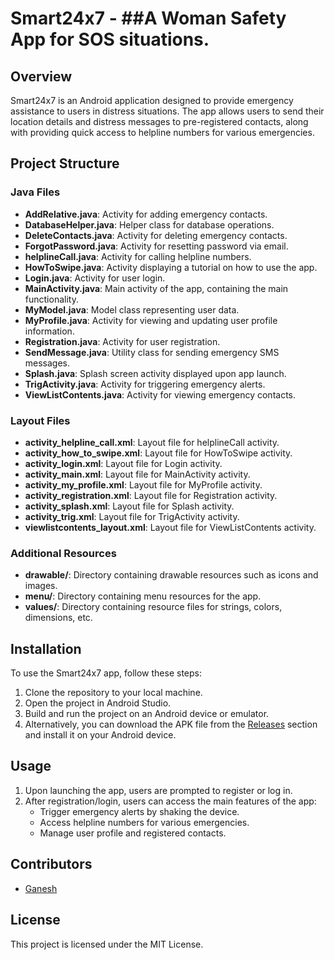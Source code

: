 # Smart24x7 - ##A Woman Safety App for SOS situations.

## Overview
Smart24x7 is an Android application designed to provide emergency assistance to users in distress situations. The app allows users to send their location details and distress messages to pre-registered contacts, along with providing quick access to helpline numbers for various emergencies.

## Project Structure

### Java Files

- **AddRelative.java**: Activity for adding emergency contacts.
- **DatabaseHelper.java**: Helper class for database operations.
- **DeleteContacts.java**: Activity for deleting emergency contacts.
- **ForgotPassword.java**: Activity for resetting password via email.
- **helplineCall.java**: Activity for calling helpline numbers.
- **HowToSwipe.java**: Activity displaying a tutorial on how to use the app.
- **Login.java**: Activity for user login.
- **MainActivity.java**: Main activity of the app, containing the main functionality.
- **MyModel.java**: Model class representing user data.
- **MyProfile.java**: Activity for viewing and updating user profile information.
- **Registration.java**: Activity for user registration.
- **SendMessage.java**: Utility class for sending emergency SMS messages.
- **Splash.java**: Splash screen activity displayed upon app launch.
- **TrigActivity.java**: Activity for triggering emergency alerts.
- **ViewListContents.java**: Activity for viewing emergency contacts.

### Layout Files

- **activity_helpline_call.xml**: Layout file for helplineCall activity.
- **activity_how_to_swipe.xml**: Layout file for HowToSwipe activity.
- **activity_login.xml**: Layout file for Login activity.
- **activity_main.xml**: Layout file for MainActivity activity.
- **activity_my_profile.xml**: Layout file for MyProfile activity.
- **activity_registration.xml**: Layout file for Registration activity.
- **activity_splash.xml**: Layout file for Splash activity.
- **activity_trig.xml**: Layout file for TrigActivity activity.
- **viewlistcontents_layout.xml**: Layout file for ViewListContents activity.

### Additional Resources

- **drawable/**: Directory containing drawable resources such as icons and images.
- **menu/**: Directory containing menu resources for the app.
- **values/**: Directory containing resource files for strings, colors, dimensions, etc.

## Installation
To use the Smart24x7 app, follow these steps:
1. Clone the repository to your local machine.
2. Open the project in Android Studio.
3. Build and run the project on an Android device or emulator.
4. Alternatively, you can download the APK file from the [Releases](https://github.com/ganeshch0209/Smart-24x7/releases/tag/v1.0.0) section
   and install it on your Android device.

## Usage
1. Upon launching the app, users are prompted to register or log in.
2. After registration/login, users can access the main features of the app:
   - Trigger emergency alerts by shaking the device.
   - Access helpline numbers for various emergencies.
   - Manage user profile and registered contacts.

## Contributors
- [Ganesh](https://github.com/ganeshch0209)

## License
This project is licensed under the MIT License.
